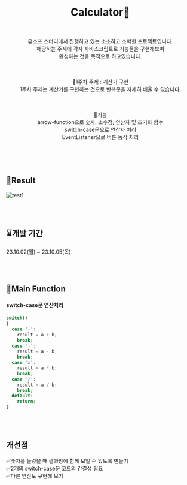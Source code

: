 <h1 align="center">Calculator🧮</h1>
<br>
<p align="center">
유소프 스터디에서 진행하고 있는 소소하고 소박한 프로젝트입니다.<br>
해당하는 주제에 각자 자바스크립트로 기능들을 구현해보며<br> 
완성하는 것을 목적으로 하고있습니다.<br>
</p>
<br>
<br>

<div align="center">
📌1주차 주제 : 계산기 구현<br> 
1주차 주제는 계산기를 구현하는 것으로 반복문을 자세히 배울 수 있습니다. 

<br>
<br>
<br>

📌기능<br>
arrow-function으로 숫자, 소수점, 연산자 및 초기화 함수<br>
switch-case문으로 연산자 처리<br>
EventListener으로 버튼 동작 처리<br>
</div>

<br>
<br>
<br>

## 🧮Result
![test1](https://github.com/SOFTNY/Calculator_Proj01/assets/111892963/eec1e0f2-8c08-49a7-a482-6300f292c94a)

<br>
<br>

## ⌛개발 기간
23.10.02(월) ~ 23.10.05(목)

<br>
<br>


## 📌Main Function
#### switch-case문 연산처리
```javascript
switch()
{
  case '+':
    result = a + b;
    break;
  case '-':
    result = a - b;
    break;
  case 'x':
    result = a * b;
    break;
  case '/':
    result = a / b;
    break;
  default:
    return;
}
```
<br>
<br>



## 개선점
✅숫자를 눌렀을 때 결과창에 함께 보일 수 있도록 만들기<br>
✅2개의 switch-case문 코드의 간결성 필요<br>
✅다른 연산도 구현해 보기







